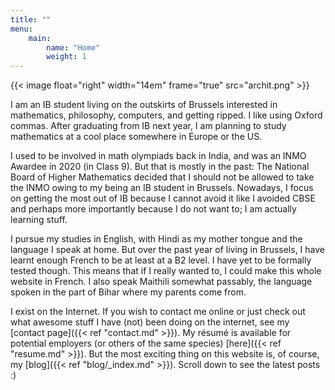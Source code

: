 ```yaml
---
title: ""
menu:
    main:
        name: "Home"
        weight: 1
---
```


{{< image float="right" width="14em" frame="true" src="archit.png" >}}

I am an IB student living on the outskirts of Brussels interested in
mathematics, philosophy, computers, and getting ripped. I like using Oxford
commas. After graduating from IB next year, I am planning to study mathematics
at a cool place somewhere in Europe or the US.

I used to be involved in math olympiads back in India, and was an INMO Awardee
in 2020 (in Class 9). But that is mostly in the past: The National Board of
Higher Mathematics decided that I should not be allowed to take the INMO owing
to my being an IB student in Brussels. Nowadays, I focus on getting the most
out of IB because I cannot avoid it like I avoided CBSE and perhaps more
importantly because I do not want to; I am actually learning stuff.

I pursue my studies in English, with Hindi as my mother tongue and the language
I speak at home. But over the past year of living in Brussels, I have learnt
enough French to be at least at a B2 level. I have yet to be formally tested
though. This means that if I really wanted to, I could make this whole website
in French. I also speak Maithili somewhat passably, the language spoken in
the part of Bihar where my parents come from.

I exist on the Internet. If you wish to contact me online or just check out
what awesome stuff I have (not) been doing on the internet, see my
[contact page]({{< ref "contact.md" >}}). My résumé is available for potential
employers (or others of the same species) [here]({{< ref "resume.md" >}}).
But the most exciting thing on this website is, of course, my [blog]({{< ref
"blog/_index.md" >}}). Scroll down to see the latest posts :)
